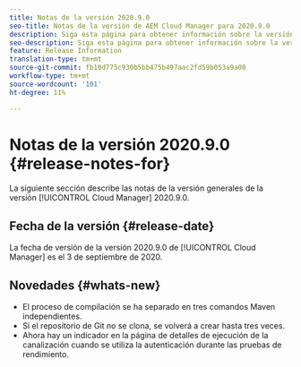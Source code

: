 ```yaml
---
title: Notas de la versión 2020.9.0
seo-title: Notas de la versión de AEM Cloud Manager para 2020.9.0
description: Siga esta página para obtener información sobre la versión 2020.9.0 de Cloud Manager
seo-description: Siga esta página para obtener información sobre la versión 2020.9.0 de AEM Cloud Manager
feature: Release Information
translation-type: tm+mt
source-git-commit: fb10d775c930b5bb475b497aac2fd59b053a9a00
workflow-type: tm+mt
source-wordcount: '101'
ht-degree: 11%

---
```


# Notas de la versión 2020.9.0 {#release-notes-for}

La siguiente sección describe las notas de la versión generales de la versión [!UICONTROL Cloud Manager] 2020.9.0.

## Fecha de la versión {#release-date}

La fecha de versión de la versión 2020.9.0 de [!UICONTROL Cloud Manager] es el 3 de septiembre de 2020.

## Novedades {#whats-new}

* El proceso de compilación se ha separado en tres comandos Maven independientes.
* Si el repositorio de Git no se clona, se volverá a crear hasta tres veces.
* Ahora hay un indicador en la página de detalles de ejecución de la canalización cuando se utiliza la autenticación durante las pruebas de rendimiento.